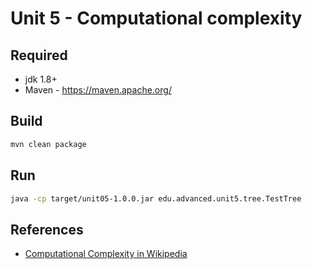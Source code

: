 # Unit 5 - Computational complexity

## Required

* jdk 1.8+
* Maven - https://maven.apache.org/

## Build
```sh
mvn clean package
```

## Run
```sh
java -cp target/unit05-1.0.0.jar edu.advanced.unit5.tree.TestTree
```

## References 

* [Computational Complexity in Wikipedia](https://en.wikipedia.org/wiki/Computational_complexity)
